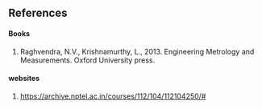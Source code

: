 ## References

#### Books
1.	Raghvendra, N.V., Krishnamurthy, L., 2013. Engineering Metrology and Measurements. Oxford University press.

#### websites

1. https://archive.nptel.ac.in/courses/112/104/112104250/#
